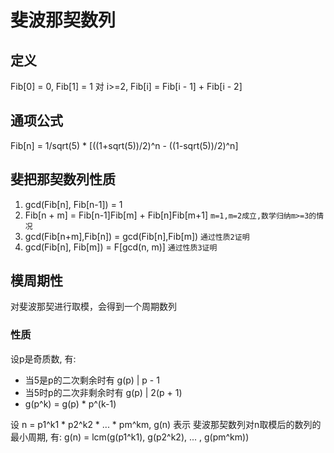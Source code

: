 # 斐波那契数列

## 定义

Fib[0] = 0, Fib[1] = 1
对 i>=2, Fib[i] = Fib[i - 1] + Fib[i - 2]

## 通项公式
Fib[n] = 1/sqrt(5) * [((1+sqrt(5))/2)^n - ((1-sqrt(5))/2)^n]

## 斐把那契数列性质

1. gcd(Fib[n], Fib[n-1]) = 1
2. Fib[n + m] = Fib[n-1]Fib[m] +  Fib[n]Fib[m+1]
```m=1,m=2成立,数学归纳m>=3的情况```
3. gcd(Fib[n+m],Fib[n]) = gcd(Fib[n],Fib[m])
```通过性质2证明```
4. gcd(Fib[n], Fib[m]) = F[gcd(n, m)]
```通过性质3证明```

## 模周期性

对斐波那契进行取模，会得到一个周期数列

### 性质

设p是奇质数, 有:
* 当5是p的二次剩余时有 g(p) | p - 1
* 当5时p的二次非剩余时有 g(p) | 2(p + 1)
* g(p^k) = g(p) * p^(k-1)

设 n = p1^k1 \* p2^k2 \* ... \* pm^km, g(n) 表示 斐波那契数列对n取模后的数列的最小周期, 有:
g(n) = lcm(g(p1^k1), g(p2^k2), ... , g(pm^km))
